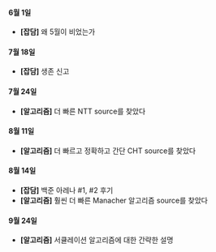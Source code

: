#### 6월 1일

- **[잡담]** 왜 5월이 비었는가

#### 7월 18일

- **[잡담]** 생존 신고

#### 7월 24일

- **[알고리즘]** 더 빠른 NTT source를 찾았다

#### 8월 11일

- **[알고리즘]** 더 빠르고 정확하고 간단 CHT source를 찾았다

#### 8월 14일

- **[잡담]** 백준 아레나 #1, #2 후기
- **[알고리즘]** 훨씬 더 빠른 Manacher 알고리즘 source를 찾았다

#### 9월 24일

- **[알고리즘]** 서큘레이션 알고리즘에 대한 간략한 설명
